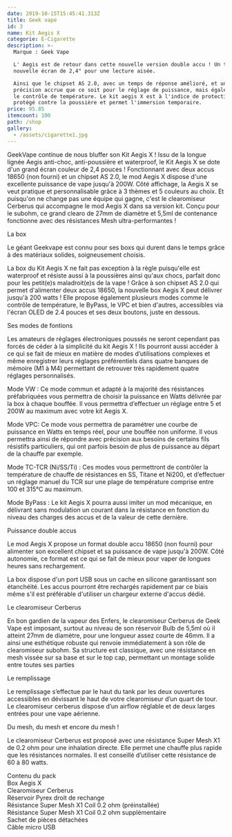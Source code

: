 ```yaml
---
date: 2019-10-15T15:45:41.313Z
title: Geek vape
id: 3
name: Kit Aegis X
categorie: E-Cigarette
description: >-
  Marque : Geek Vape

  L' Aegis est de retour dans cette nouvelle version double accu ! Un tout
  nouvelle écran de 2,4" pour une lecture aisée.

  Ainsi que le chipset AS 2.0, avec un temps de réponse amélioré, et une
  précision accrue que ce soit pour le réglage de puissance, mais également pour
  le contrôle de température. Le kit aegis X est à l'indice de protection IP67,
  protégé contre la poussière et permet l'immersion temporaire.
price: 95.85
itemcount: 100
path: /shop
gallery:
  - /assets/cigarette1.jpg
---
```

GeekVape continue de nous bluffer son Kit Aegis X ! Issu de la longue lignée Aegis anti-choc, anti-poussière et waterproof, le Kit Aegis X se dote d'un grand écran couleur de 2,4 pouces ! Fonctionnant avec deux accus 18650 (non fourni) et un chipset AS 2.0, le mod Aegis X dispose d'une excellente puissance de vape jusqu'à 200W. Côté affichage, la Aegis X se veut pratique et personnalisable grâce à 3 thèmes et 5 couleurs au choix. Et puisqu'on ne change pas une équipe qui gagne, c'est le clearomiseur Cerberus qui accompagne le mod Aegis X dans sa version kit. Conçu pour le subohm, ce grand clearo de 27mm de diamètre et 5,5ml de contenance fonctionne avec des résistances Mesh ultra-performantes !

La box

Le géant Geekvape est connu pour ses boxs qui durent dans le temps grâce à des matériaux solides, soigneusement choisis.

La box du Kit Aegis X ne fait pas exception à la règle puisqu'elle est waterproof et résiste aussi à la poussières ainsi qu'aux chocs, parfait donc pour les petit(e)s maladroit(e)s de la vape ! Grâce à son chipset AS 2.0 qui permet d'alimenter deux accus 18650, la nouvelle box Aegis X peut délivrer jusqu'à 200 watts ! Elle propose également plusieurs modes comme le contrôle de température, le ByPass, le VPC et bien d'autres, accessibles via l'écran OLED de 2.4 pouces et ses deux boutons, juste en dessous.

Ses modes de fontions

Les amateurs de réglages électroniques poussés ne seront cependant pas forcés de céder à la simplicité du kit Aegis X ! Ils pourront aussi accéder à ce qui se fait de mieux en matière de modes d’utilisations complexes et même enregistrer leurs réglages préférentiels dans quatre banques de mémoire (M1 à M4) permettant de retrouver très rapidement quatre réglages personnalisés.

Mode VW : Ce mode commun et adapté à la majorité des résistances préfabriquées vous permettra de choisir la puissance en Watts délivrée par la box à chaque bouffée. Il vous permettra d’effectuer un réglage entre 5 et 200W au maximum avec votre kit Aegis X.

Mode VPC: Ce mode vous permettra de paramétrer une courbe de puissance en Watts en temps réel, pour une bouffée non uniforme. Il vous permettra ainsi de répondre avec précision aux besoins de certains fils résistifs particuliers, qui ont parfois besoin de plus de puissance au départ de la chauffe par exemple.

Mode TC-TCR (Ni/SS/Ti) : Ces modes vous permettront de contrôler la température de chauffe de résistances en SS, Titane et Ni200, et d’effectuer un réglage manuel du TCR sur une plage de température comprise entre 100 et 315°C au maximum.

Mode ByPass : Le kit Aegis X pourra aussi imiter un mod mécanique, en délivrant sans modulation un courant dans la résistance en fonction du niveau des charges des accus et de la valeur de cette dernière.

Puissance double accus

Le mod Aegis X propose un format double accu 18650 (non fourni) pour alimenter son excellent chipset et sa puissance de vape jusqu'à 200W. Côté autonomie, ce format est ce qui se fait de mieux pour vaper de longues heures sans rechargement.

La box dispose d'un port USB sous un cache en silicone garantissant son étanchéité. Les accus pourront être rechargés rapidement par ce biais même s'il est préférable d'utiliser un chargeur externe d'accus dédié.

Le clearomiseur Cerberus

En bon gardien de la vapeur des Enfers, le clearomiseur Cerberus de Geek Vape est imposant, surtout au niveau de son réservoir Bulb de 5,5ml où il atteint 27mm de diamètre, pour une longueur assez courte de 46mm. Il a ainsi une esthétique robuste qui renvoie immédiatement à son rôle de clearomiseur subohm. Sa structure est classique, avec une résistance en mesh vissée sur sa base et sur le top cap, permettant un montage solide entre toutes ses parties

Le remplissage

Le remplissage s’effectue par le haut du tank par les deux ouvertures accessibles en dévissant le haut de votre clearomiseur d’un quart de tour. Le clearomiseur cerberus dispose d’un airflow réglable et de deux larges entrées pour une vape aérienne.

Du mesh, du mesh et encore du mesh !

Le clearomiseur Cerberus est proposé avec une résistance Super Mesh X1 de 0.2 ohm pour une inhalation directe. Elle permet une chauffe plus rapide que les résistances normales. Il est conseillé d’utiliser cette résistance de 60 à 80 watts.



Contenu du pack\
Box Aegis X\
Clearomiseur Cerberus\
Réservoir Pyrex droit de rechange\
Résistance Super Mesh X1 Coil 0.2 ohm (préinstallée)\
Résistance Super Mesh X1 Coil 0.2 ohm supplémentaire\
Sachet de pièces détachées\
Câble micro USB
